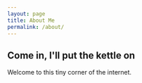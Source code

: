 ```yaml
---
layout: page
title: About Me
permalink: /about/
---
```


## Come in, I'll put the kettle on

Welcome to this tiny corner of the internet. 
